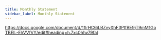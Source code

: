 ```yaml
---
title: Monthly Statement
sidebar_label: Monthly Statement
---
```


https://docs.google.com/document/d/1fIrHC6iLBZvyXhF3PtfBE9jT9mM1GoTBElL-EhVVfVY/edit#heading=h.7xc0hhv79fal